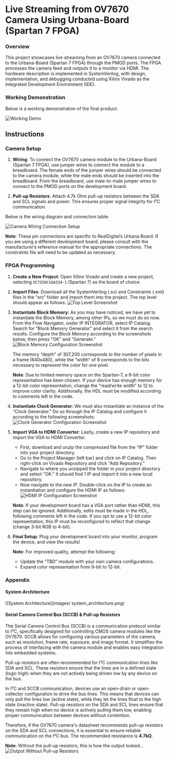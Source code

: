 # Live Streaming from OV7670 Camera Using Urbana-Board (Spartan 7 FPGA)

### Overview
This project showcases live streaming from an OV7670 camera connected to the Urbana-Board (Spartan 7 FPGA) through the PMOD ports. The FPGA processes the camera feed and outputs it to a monitor via HDMI. The hardware description is implemented in SystemVerilog, with design, implementation, and debugging conducted using Xilinx Vivado as the Integrated Development Environment (IDE).

### Working Demonstration
Below is a working demonstration of the final product:

![Working Demo](images/working_demo.png)

## Instructions

### Camera Setup

1. **Wiring**: To connect the OV7670 camera module to the Urbana-Board (Spartan 7 FPGA), use jumper wires to connect the module to a breadboard. The female ends of the jumper wires should be connected to the camera module, while the male ends should be inserted into the breadboard. From the breadboard, use male-to-male jumper wires to connect to the PMOD ports on the development board.
   
2. **Pull-up Resistors**: Attach 4.7k Ohm pull-up resistors between the SDA and SCL signals and power. This ensures proper signal integrity for I²C communication.

Below is the wiring diagram and connection table:

![Camera Wiring Connection Setup](images/camera_wiring_setup.png)

**Note**: These pin connections are specific to RealDigital’s Urbana Board. If you are using a different development board, please consult with the manufacturer’s reference manual for the appropriate connections. The constraints file will need to be updated as necessary.

### FPGA Programming

1. **Create a New Project**: Open Xilinx Vivado and create a new project, selecting `XC7S50CSGA324-1` (Spartan 7) as the board of choice.

2. **Import Files**: Download all the SystemVerilog (.sv) and Constraints (.xml) files in the “src” folder and import them into the project. The top level should appear as follows:
   ![Top Level Screenshot](images/top_level_screenshot.png) <!-- Replace with actual screenshot filename -->

3. **Instantiate Block Memory**: As you may have noticed, we have yet to instantiate the Block Memory, among other IPs, so we must do so now. From the Flow Navigator, under IP INTEGRATOR, select IP Catalog. Search for “Block Memory Generator” and select it from the search results. Configure the Block Memory according to the screenshots below, then press "OK" and "Generate."
   ![Block Memory Configuration Screenshot](images/block_memory_config.png) <!-- Replace with actual screenshot filename -->

   The memory “depth” of 307,200 corresponds to the number of pixels in a frame (640x480), while the “width” of 9 corresponds to the bits necessary to represent the color for one pixel.

   **Note**: Due to limited memory space on the Spartan-7, a 9-bit color representation has been chosen. If your device has enough memory for a 12-bit color representation, change the “read/write width” to 12 to improve color clarity. Additionally, the HDL must be modified according to comments left in the code.

4. **Instantiate Clock Generator**: We must also instantiate an instance of the “Clock Generator.” Do so through the IP Catalog and configure it according to the following screenshots:
   ![Clock Generator Configuration Screenshot](images/clock_generator_config.png) <!-- Replace with actual screenshot filename -->

5. **Import VGA to HDMI Converter**: Lastly, create a new IP repository and import the VGA to HDMI Converter.
   - First, download and unzip the compressed file from the “IP” folder into your project directory.
   - Go to the Project Manager (left bar) and click on IP Catalog. Then right-click on Vivado Repository and click "Add Repository."
   - Navigate to where you unzipped the folder in your project directory and select "OK." It should find 1 IP and import it into a new local repository.
   - Now navigate to the new IP. Double-click on the IP to create an instantiation and configure the HDMI IP as follows:
   ![HDMI IP Configuration Screenshot](images/hdmi_ip_config.png) <!-- Replace with actual screenshot filename -->

   **Note**: If your development board has a VGA port rather than HDMI, this step can be ignored. Additionally, edits must be made in the HDL, following comments left in the code. If you opt to use a 12-bit color representation, this IP must be reconfigured to reflect that change (change 3-bit RGB to 4-bit).

6. **Final Setup**: Plug your development board into your monitor, program the device, and view the results!

   **Note**: For improved quality, attempt the following:
   - Update the “TBD” module with your own camera configurations.
   - Expand color representation from 9-bit to 12-bit.


### Appendix

#### System Architecture
![System Architecture](images/ system_architecture.png) <!-- Replace with actual image filename -->

#### Serial Camera Control Bus (SCCB) & Pull-up Resistors

The Serial Camera Control Bus (SCCB) is a communication protocol similar to I²C, specifically designed for controlling CMOS camera modules like the OV7670. SCCB allows for configuring various parameters of the camera, such as resolution, frame rate, exposure, and image format. It simplifies the process of interfacing with the camera module and enables easy integration into embedded systems.

Pull-up resistors are often recommended for I²C communication lines like SDA and SCL. These resistors ensure that the lines are in a defined state (logic high) when they are not actively being driven low by any device on the bus.

In I²C and SCCB communication, devices use an open-drain or open-collector configuration to drive the bus lines. This means that devices can only pull the lines low (active state), while they let the lines float to the high state (inactive state). Pull-up resistors on the SDA and SCL lines ensure that they remain high when no device is actively pulling them low, enabling proper communication between devices without contention.

Therefore, if the OV7670 camera's datasheet recommends pull-up resistors on the SDA and SCL connections, it is essential to ensure reliable communication on the I²C bus. The recommended resistance is **4.7kΩ**.

**Note**: Without the pull-up resistors, this is how the output looked…
![Output Without Pull-up Resistors](images/output_without_pullups.png) <!-- Replace with actual image filename -->
